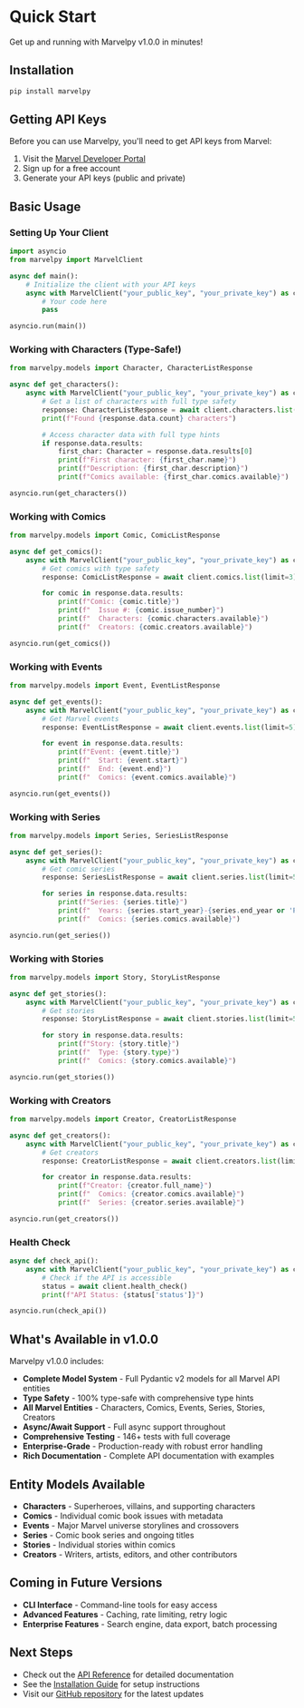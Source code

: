 # Quick Start

Get up and running with Marvelpy v1.0.0 in minutes!

## Installation

```bash
pip install marvelpy
```

## Getting API Keys

Before you can use Marvelpy, you'll need to get API keys from Marvel:

1. Visit the [Marvel Developer Portal](https://developer.marvel.com/)
2. Sign up for a free account
3. Generate your API keys (public and private)

## Basic Usage

### Setting Up Your Client

```python
import asyncio
from marvelpy import MarvelClient

async def main():
    # Initialize the client with your API keys
    async with MarvelClient("your_public_key", "your_private_key") as client:
        # Your code here
        pass

asyncio.run(main())
```

### Working with Characters (Type-Safe!)

```python
from marvelpy.models import Character, CharacterListResponse

async def get_characters():
    async with MarvelClient("your_public_key", "your_private_key") as client:
        # Get a list of characters with full type safety
        response: CharacterListResponse = await client.characters.list(limit=5)
        print(f"Found {response.data.count} characters")

        # Access character data with full type hints
        if response.data.results:
            first_char: Character = response.data.results[0]
            print(f"First character: {first_char.name}")
            print(f"Description: {first_char.description}")
            print(f"Comics available: {first_char.comics.available}")

asyncio.run(get_characters())
```

### Working with Comics

```python
from marvelpy.models import Comic, ComicListResponse

async def get_comics():
    async with MarvelClient("your_public_key", "your_private_key") as client:
        # Get comics with type safety
        response: ComicListResponse = await client.comics.list(limit=3)

        for comic in response.data.results:
            print(f"Comic: {comic.title}")
            print(f"  Issue #: {comic.issue_number}")
            print(f"  Characters: {comic.characters.available}")
            print(f"  Creators: {comic.creators.available}")

asyncio.run(get_comics())
```

### Working with Events

```python
from marvelpy.models import Event, EventListResponse

async def get_events():
    async with MarvelClient("your_public_key", "your_private_key") as client:
        # Get Marvel events
        response: EventListResponse = await client.events.list(limit=5)

        for event in response.data.results:
            print(f"Event: {event.title}")
            print(f"  Start: {event.start}")
            print(f"  End: {event.end}")
            print(f"  Comics: {event.comics.available}")

asyncio.run(get_events())
```

### Working with Series

```python
from marvelpy.models import Series, SeriesListResponse

async def get_series():
    async with MarvelClient("your_public_key", "your_private_key") as client:
        # Get comic series
        response: SeriesListResponse = await client.series.list(limit=5)

        for series in response.data.results:
            print(f"Series: {series.title}")
            print(f"  Years: {series.start_year}-{series.end_year or 'Present'}")
            print(f"  Comics: {series.comics.available}")

asyncio.run(get_series())
```

### Working with Stories

```python
from marvelpy.models import Story, StoryListResponse

async def get_stories():
    async with MarvelClient("your_public_key", "your_private_key") as client:
        # Get stories
        response: StoryListResponse = await client.stories.list(limit=5)

        for story in response.data.results:
            print(f"Story: {story.title}")
            print(f"  Type: {story.type}")
            print(f"  Comics: {story.comics.available}")

asyncio.run(get_stories())
```

### Working with Creators

```python
from marvelpy.models import Creator, CreatorListResponse

async def get_creators():
    async with MarvelClient("your_public_key", "your_private_key") as client:
        # Get creators
        response: CreatorListResponse = await client.creators.list(limit=5)

        for creator in response.data.results:
            print(f"Creator: {creator.full_name}")
            print(f"  Comics: {creator.comics.available}")
            print(f"  Series: {creator.series.available}")

asyncio.run(get_creators())
```

### Health Check

```python
async def check_api():
    async with MarvelClient("your_public_key", "your_private_key") as client:
        # Check if the API is accessible
        status = await client.health_check()
        print(f"API Status: {status['status']}")

asyncio.run(check_api())
```

## What's Available in v1.0.0

Marvelpy v1.0.0 includes:

- **Complete Model System** - Full Pydantic v2 models for all Marvel API entities
- **Type Safety** - 100% type-safe with comprehensive type hints
- **All Marvel Entities** - Characters, Comics, Events, Series, Stories, Creators
- **Async/Await Support** - Full async support throughout
- **Comprehensive Testing** - 146+ tests with full coverage
- **Enterprise-Grade** - Production-ready with robust error handling
- **Rich Documentation** - Complete API documentation with examples

## Entity Models Available

- **Characters** - Superheroes, villains, and supporting characters
- **Comics** - Individual comic book issues with metadata
- **Events** - Major Marvel universe storylines and crossovers
- **Series** - Comic book series and ongoing titles
- **Stories** - Individual stories within comics
- **Creators** - Writers, artists, editors, and other contributors

## Coming in Future Versions

- **CLI Interface** - Command-line tools for easy access
- **Advanced Features** - Caching, rate limiting, retry logic
- **Enterprise Features** - Search engine, data export, batch processing

## Next Steps

- Check out the [API Reference](api/hello.md) for detailed documentation
- See the [Installation Guide](installation.md) for setup instructions
- Visit our [GitHub repository](https://github.com/jlgranof/marvelpy) for the latest updates
